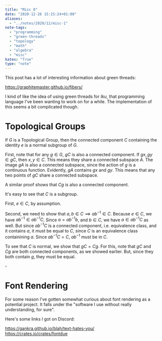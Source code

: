 ```yaml
---
title: "Misc 0"
date: "2020-12-26 15:15:24+01:00"
aliases:
  - "../notes/2020/12/misc-1"
note-tags:
  - "programming"
  - "green-threads"
  - "topology"
  - "math"
  - "algebra"
  - "misc"
katex: "True"
type: "note"
---
```


This post has a lot of interesting information about green threads:

https://graphitemaster.github.io/fibers/

I kind of like the idea of using green threads for *Iku*, that programming
language I've been wanting to work on for a while. The implementation
of this seems a bit complicated though.

# Topological Groups

If $G$ is a Topological Group, then the connected component $C$
containing the identity $e$ is a normal subgroup of $G$.

First, note that for any $g \in G$, $gC$ is also a connected component.
If $gx, gy \in gC$, then $x, y \in C$. This means they share
a connected subspace $A$. The image $gA$ is also a connected subspace,
since the action of $g$ is a continuous function. Evidently,
$gA$ contains $gx$ and $gy$. This means that any two points
of $gC$ share a connected subspace.

A similar proof shows that $Cg$ is also a connected component.

It's easy to see that $C$ is a subgroup.

First, $e \in C$, by
assumption.

Second, we need to show that $a, b \in C \implies ab^{-1} \in C$.
Because $e \in C$, we have $ab^{-1} \in ab^{-1}C$. Since $a = ab^{-1}b$,
and $b \in C$,
we have $a \in ab^{-1}C$ as well. But since $ab^{-1}C$ is a connected
component, i.e. equivalence class, and it contains $a$,
it must be equal to $C$, since $C$ is an equivalence class containining
$a$. Since $ab^{-1}C = C$, $ab^{-1}$ must be in $C$.

To see that $C$ is normal, we show that $gC = Cg$. For this, note
that $gC$ and $Cg$ are both connected components, as
we showed earlier. But, since they both contain $g$,
they must be equal.

$\square$

# Font Rendering

For some reason I've gotten somewhat curious about font rendering as a potential project.
It falls under the "software I use without really understanding, for sure".

Here's some links I got on Discord:

https://gankra.github.io/blah/text-hates-you/
https://crates.io/crates/fontdue